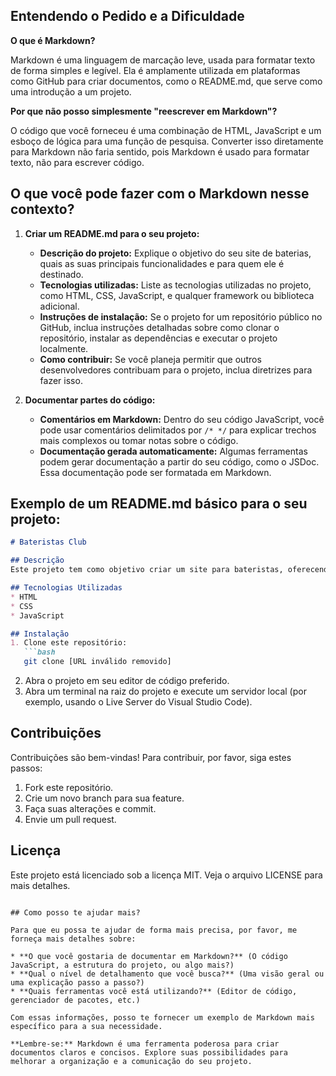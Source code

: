 ## Entendendo o Pedido e a Dificuldade

**O que é Markdown?**

Markdown é uma linguagem de marcação leve, usada para formatar texto de forma simples e legível. Ela é amplamente utilizada em plataformas como GitHub para criar documentos, como o README.md, que serve como uma introdução a um projeto.

**Por que não posso simplesmente "reescrever em Markdown"?**

O código que você forneceu é uma combinação de HTML, JavaScript e um esboço de lógica para uma função de pesquisa. Converter isso diretamente para Markdown não faria sentido, pois Markdown é usado para formatar texto, não para escrever código.

## O que você pode fazer com o Markdown nesse contexto?

1. **Criar um README.md para o seu projeto:**
   * **Descrição do projeto:** Explique o objetivo do seu site de baterias, quais as suas principais funcionalidades e para quem ele é destinado.
   * **Tecnologias utilizadas:** Liste as tecnologias utilizadas no projeto, como HTML, CSS, JavaScript, e qualquer framework ou biblioteca adicional.
   * **Instruções de instalação:** Se o projeto for um repositório público no GitHub, inclua instruções detalhadas sobre como clonar o repositório, instalar as dependências e executar o projeto localmente.
   * **Como contribuir:** Se você planeja permitir que outros desenvolvedores contribuam para o projeto, inclua diretrizes para fazer isso.

2. **Documentar partes do código:**
   * **Comentários em Markdown:** Dentro do seu código JavaScript, você pode usar comentários delimitados por `/* */` para explicar trechos mais complexos ou tomar notas sobre o código.
   * **Documentação gerada automaticamente:** Algumas ferramentas podem gerar documentação a partir do seu código, como o JSDoc. Essa documentação pode ser formatada em Markdown.

## Exemplo de um README.md básico para o seu projeto:

```markdown
# Bateristas Club

## Descrição
Este projeto tem como objetivo criar um site para bateristas, oferecendo um buscador de baterias e informações relevantes sobre o instrumento.

## Tecnologias Utilizadas
* HTML
* CSS
* JavaScript

## Instalação
1. Clone este repositório:
   ```bash
   git clone [URL inválido removido]
   ```
2. Abra o projeto em seu editor de código preferido.
3. Abra um terminal na raiz do projeto e execute um servidor local (por exemplo, usando o Live Server do Visual Studio Code).

## Contribuições
Contribuições são bem-vindas! Para contribuir, por favor, siga estes passos:
1. Fork este repositório.
2. Crie um novo branch para sua feature.
3. Faça suas alterações e commit.
4. Envie um pull request.

## Licença
Este projeto está licenciado sob a licença MIT. Veja o arquivo LICENSE para mais detalhes.
```

## Como posso te ajudar mais?

Para que eu possa te ajudar de forma mais precisa, por favor, me forneça mais detalhes sobre:

* **O que você gostaria de documentar em Markdown?** (O código JavaScript, a estrutura do projeto, ou algo mais?)
* **Qual o nível de detalhamento que você busca?** (Uma visão geral ou uma explicação passo a passo?)
* **Quais ferramentas você está utilizando?** (Editor de código, gerenciador de pacotes, etc.)

Com essas informações, posso te fornecer um exemplo de Markdown mais específico para a sua necessidade.

**Lembre-se:** Markdown é uma ferramenta poderosa para criar documentos claros e concisos. Explore suas possibilidades para melhorar a organização e a comunicação do seu projeto.
